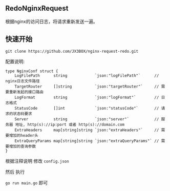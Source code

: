 ## RedoNginxRequest

根据nginx的访问日志，将请求重新发送一遍。


## 快速开始

`git clone https://github.com/JX3BOX/nginx-request-redo.git`

配置说明:

```
type NginxConf struct {
	LogFilePath      string            `json:"logFilePath"`      // nginx日志文件路径
	TargetRouter     []string          `json:"targetRouter"`     // 需要重新发起的接口路由
	LogFormat        string            `json:"logFormat"`        // 日志格式
	StatusCode       []int             `json:"statusCode"`       // 请求的状态码要求
	Server           string            `json:"server"`           // 服务器 地址, http(s)://ip:port 或者 http(s)://domain.com
	ExtraHeaders     map[string]string `json:"extraHeaders"`     // 需要增加的header头
	ExtraQueryParams map[string]string `json:"extraQueryParams"` // 需要增加的查询参数
}

```

根据注释说明 修改 `config.json` 

然后 执行

`go run main.go` 即可
